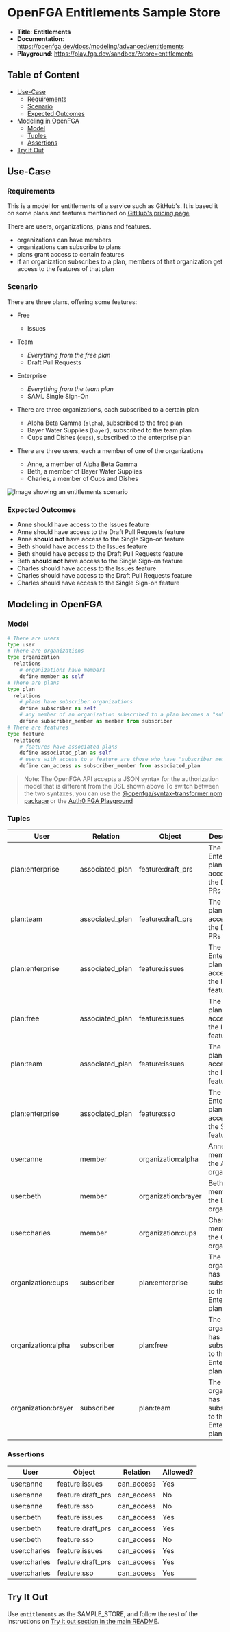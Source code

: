# OpenFGA Entitlements Sample Store

* **Title**: **Entitlements** 
* **Documentation**: https://openfga.dev/docs/modeling/advanced/entitlements
* **Playground**: https://play.fga.dev/sandbox/?store=entitlements

## Table of Content
- [Use-Case](#use-case)
  - [Requirements](#requirements)
  - [Scenario](#scenario)
  - [Expected Outcomes](#expected-outcomes)
- [Modeling in OpenFGA](#modeling-in-openfga)
  - [Model](#model)
  - [Tuples](#tuples)
  - [Assertions](#assertions)
- [Try It Out](#try-it-out)

## Use-Case

### Requirements

This is a model for entitlements of a service such as GitHub's. It is based it on some plans and features mentioned on [GitHub's pricing page](https://github.com/pricing)

There are users, organizations, plans and features.
- organizations can have members
- organizations can subscribe to plans
- plans grant access to certain features
- if an organization subscribes to a plan, members of that organization get access to the features of that plan

### Scenario

There are three plans, offering some features:
- Free
  - Issues
- Team
  - _Everything from the free plan_
  - Draft Pull Requests
- Enterprise
  - _Everything from the team plan_
  - SAML Single Sign-On

- There are three organizations, each subscribed to a certain plan

  - Alpha Beta Gamma (`alpha`), subscribed to the free plan
  - Bayer Water Supplies (`bayer`), subscribed to the team plan
  - Cups and Dishes (`cups`), subscribed to the enterprise plan

- There are three users, each a member of one of the organizations
  - Anne, a member of Alpha Beta Gamma
  - Beth, a member of Bayer Water Supplies
  - Charles, a member of Cups and Dishes

<img src="https://openfga.dev/assets/images/entitlements-requirements-fdd4048edc4d4b3b78785f4c0671e0b1.svg" style="max-width: 30rem;" alt="Image showing an entitlements scenario">

### Expected Outcomes

- Anne should have access to the Issues feature
- Anne should have access to the Draft Pull Requests feature
- Anne **should not** have access to the Single Sign-on feature
- Beth should have access to the Issues feature
- Beth should have access to the Draft Pull Requests feature
- Beth **should not** have access to the Single Sign-on feature
- Charles should have access to the Issues feature
- Charles should have access to the Draft Pull Requests feature
- Charles should have access to the Single Sign-on feature

## Modeling in OpenFGA

### Model

```python
# There are users
type user
# There are organizations
type organization
  relations
    # organizations have members
    define member as self
# There are plans
type plan
  relations
    # plans have subscriber organizations
    define subscriber as self
    # any member of an organization subscribed to a plan becomes a "subscriber member"
    define subscriber_member as member from subscriber
# There are features
type feature
  relations
    # features have associated plans
    define associated_plan as self
    # users with access to a feature are those who have "subscriber member" status on the associated plan
    define can_access as subscriber_member from associated_plan
```

> Note: The OpenFGA API accepts a JSON syntax for the authorization model that is different from the DSL shown above
>       To switch between the two syntaxes, you can use the [@openfga/syntax-transformer npm package](https://www.npmjs.com/package/@openfga/syntax-transformer) or the [Auth0 FGA Playground](https://play.fga.dev)

### Tuples

| User                | Relation        | Object              | Description                                                   |
|---------------------|-----------------|---------------------|---------------------------------------------------------------|
| plan:enterprise     | associated_plan | feature:draft_prs   | The Enterprise plan grants access to the Draft PRs feature    |
| plan:team           | associated_plan | feature:draft_prs   | The Team plan grants access to the Draft PRs feature          |
| plan:enterprise     | associated_plan | feature:issues      | The Enterprise plan grants access to the Issues feature       |
| plan:free           | associated_plan | feature:issues      | The Free plan grants access to the Issues feature             |
| plan:team           | associated_plan | feature:issues      | The Team plan grants access to the Issues feature             |
| plan:enterprise     | associated_plan | feature:sso         | The Enterprise plan grants access to the SSO feature          |
| user:anne           | member          | organization:alpha  | Anne is a member of the Alpha organization                    |
| user:beth           | member          | organization:brayer | Beth is a member of the Brayer organization                   |
| user:charles        | member          | organization:cups   | Charles is a member of the Cups organization                  |
| organization:cups   | subscriber      | plan:enterprise     | The Cups organization has subscribed to the Enterprise plan   |
| organization:alpha  | subscriber      | plan:free           | The Alpha organization has subscribed to the Enterprise plan  |
| organization:brayer | subscriber      | plan:team           | The Brayer organization has subscribed to the Enterprise plan |

### Assertions

| User         | Object            | Relation   | Allowed? |
|--------------|-------------------|------------|----------|
| user:anne    | feature:issues    | can_access | Yes      |
| user:anne    | feature:draft_prs | can_access | No       |
| user:anne    | feature:sso       | can_access | No       |
| user:beth    | feature:issues    | can_access | Yes      |
| user:beth    | feature:draft_prs | can_access | Yes      |
| user:beth    | feature:sso       | can_access | No       |
| user:charles | feature:issues    | can_access | Yes      |
| user:charles | feature:draft_prs | can_access | Yes      |
| user:charles | feature:sso       | can_access | Yes      |

## Try It Out

Use `entitlements` as the SAMPLE_STORE, and follow the rest of the instructions on [Try it out section in the main README](https://github.com/openfga/sample-stores#try-it-out).
